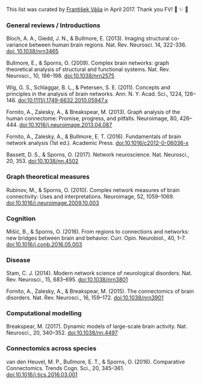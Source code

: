 This list was curated by [František Váša](https://github.com/frantisekvasa) in April 2017. Thank you FV! :tada: :sparkles: :balloon:

### General reviews / Introductions

Bloch, A. A., Giedd, J. N., & Bullmore, E. (2013). Imaging structural co-variance between human brain regions. Nat. Rev. Neurosci. 14, 322-336. [doi: 10.1038/nrn3465](http://www.nature.com/nrn/journal/v14/n5/full/nrn3465.html)

Bullmore, E., & Sporns, O. (2009). Complex brain networks: graph theoretical analysis of structural and functional systems. Nat. Rev. Neurosci., 10, 186–198. [doi:10.1038/nrn2575](https://doi.org/10.1038/nrn2575)

Wig, G. S., Schlaggar, B. L., & Petersen, S. E. (2011). Concepts and principles in the analysis of brain networks. Ann. N. Y. Acad. Sci., 1224, 126–146. [doi:10.1111/j.1749-6632.2010.05947.x](https://doi.org/10.1111/j.1749-6632.2010.05947.x)

Fornito, A., Zalesky, A., & Breakspear, M. (2013). Graph analysis of the human connectome: Promise, progress, and pitfalls. Neuroimage, 80, 426–444. [doi:10.1016/j.neuroimage.2013.04.087](https://doi.org/10.1016/j.neuroimage.2013.04.087)

Fornito, A., Zalesky, A., & Bullmore, E. T. (2016). Fundamentals of brain network analysis (1st ed.). Academic Press. [doi:10.1016/c2012-0-06036-x](https://doi.org/10.1016/c2012-0-06036-x)

Bassett, D. S., & Sporns, O. (2017). Network neuroscience. Nat. Neurosci., 20, 353. [doi:10.1038/nn.4502](https://doi.org/10.1038/nn.4502)

### Graph theoretical measures

Rubinov, M., & Sporns, O. (2010). Complex network measures of brain connectivity: Uses and interpretations. Neuroimage, 52, 1059–1069. [doi:10.1016/j.neuroimage.2009.10.003](https://doi.org/10.1016/j.neuroimage.2009.10.003)

### Cognition

Mišić, B., & Sporns, O. (2016). From regions to connections and networks: new bridges between brain and behavior. Curr. Opin. Neurobiol., 40, 1–7. [doi:10.1016/j.conb.2016.05.003](https://doi.org/10.1016/j.conb.2016.05.003)

### Disease

Stam, C. J. (2014). Modern network science of neurological disorders. Nat. Rev. Neurosci., 15, 683–695. [doi:10.1038/nrn3801](https://doi.org/10.1038/nrn3801)

Fornito, A., Zalesky, A., & Breakspear, M. (2015). The connectomics of brain disorders. Nat. Rev. Neurosci., 16, 159–172. [doi:10.1038/nrn3901](https://doi.org/10.1038/nrn3901)

### Computational modelling

Breakspear, M. (2017). Dynamic models of large-scale brain activity. Nat. Neurosci., 20, 340–352. [doi:10.1038/nn.4497](https://doi.org/10.1038/nn.4497)

### Connectomics across species

van den Heuvel, M. P., Bullmore, E. T., & Sporns, O. (2016). Comparative Connectomics. Trends Cogn. Sci., 20, 345–361. [doi:10.1016/j.tics.2016.03.001](https://doi.org/10.1016/j.tics.2016.03.001)
